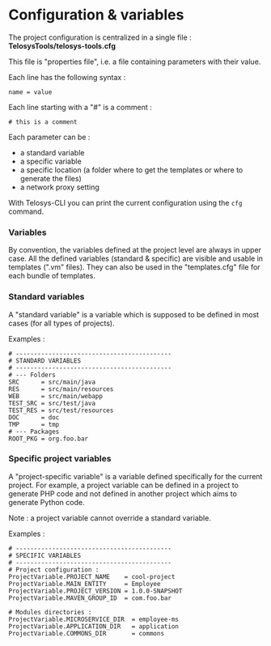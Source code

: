 # Configuration & variables

The project configuration is centralized in a single file :  
**TelosysTools/telosys-tools.cfg**

This file is "properties file", i.e. a file containing parameters with their value.

Each line has the following syntax :

```text
name = value
```

Each line starting with a "\#" is a comment :

```text
# this is a comment
```

Each parameter can be :

* a standard variable
* a specific variable
* a specific location \(a folder where to get the templates or where to generate the files\)
* a network proxy setting

With Telosys-CLI you can print the current configuration using the `cfg` command.

### Variables 

By convention, the variables defined at the project level are always in upper case. All the defined variables \(standard & specific\) are visible and usable in templates \(".vm" files\). They can also be used in the "templates.cfg" file for each bundle of templates. 



### Standard variables 

A "standard variable" is a variable which is supposed to be defined in most cases \(for all types of projects\).

Examples :

```text
# -------------------------------------------
# STANDARD VARIABLES 
# -------------------------------------------
# --- Folders 
SRC      = src/main/java
RES      = src/main/resources
WEB      = src/main/webapp
TEST_SRC = src/test/java
TEST_RES = src/test/resources
DOC      = doc
TMP      = tmp
# --- Packages
ROOT_PKG = org.foo.bar
```

### Specific project variables 

A "project-specific variable" is a variable defined specifically for the current project. For example, a project variable can be defined in a project to generate PHP code and not defined in another project which aims to generate Python code.

Note : a project variable cannot override a standard variable.

Examples :

```text
# -------------------------------------------
# SPECIFIC VARIABLES 
# -------------------------------------------
# Project configuration :
ProjectVariable.PROJECT_NAME    = cool-project
ProjectVariable.MAIN_ENTITY     = Employee
ProjectVariable.PROJECT_VERSION = 1.0.0-SNAPSHOT
ProjectVariable.MAVEN_GROUP_ID  = com.foo.bar

# Modules directories :
ProjectVariable.MICROSERVICE_DIR  = employee-ms
ProjectVariable.APPLICATION_DIR   = application
ProjectVariable.COMMONS_DIR       = commons
```









